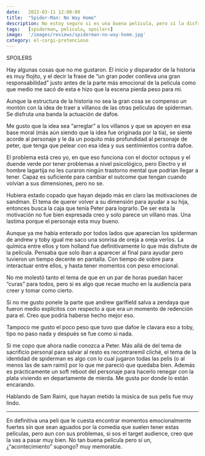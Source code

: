 ```yaml
---
date:   2022-03-11 12:00:00
title:  "Spider-Man: No Way Home"
description: No estoy seguro si es una buena película, pero sí la disfruté mucho.
tags:   [spiderman, pelicula, spoilers]
image:  '/images/reviews/spiderman-no-way-home.jpg'
category: el-corgi-pretencioso
---
```

SPOILERS

Hay algunas cosas que no me gustaron. El inicio y disparador de la historia es muy flojito, y el decir la frase de “un gran poder conlleva una gran responsabilidad” justo antes de la parte más emocional de la película como que medio me sacó de esta e hizo que la escena pierda peso para mi.

Aunque la estructura de la historia no sea la gran cosa se compenso un montón con la idea de traer a villanos de las otras películas de spiderman. Se disfruta una banda la actuación de dafoe.

Me gusto que la idea sea “arreglar” a los villanos y que se apoyen en esa base moral (más aún siendo que la idea fue originada por la tía), se siente acorde al personaje y le da un poquito más profundidad al personaje de peter, que tenga que pelear con esa idea y sus sentimientos contra dafoe.

El problema está creo yo, en que eso funciona con el doctor octopus y el duende verde por tener problemas a nivel psicológico, pero Electro y el hombre lagartija no les curaron ningún trastorno mental que podrían llegar a tener. Capaz es suficiente para cambiar el outcome que tengan cuando volvían a sus dimensiones, pero no se.

Hubiera estado copado que hayan dejado más en claro las motivaciones de sandman. El tema de querer volver a su dimensión para ayudar a su hija, entonces busca la caja que tenía Peter para lograrlo. De ser esta la motivación no fue bien expresada creo y solo parece un villano mas. Una lastima porque el personaje esta muy bueno.

Aunque ya me había enterado por todos lados que aparecían los spiderman de andrew y toby igual me saco una sonrisa de oreja a oreja verlos. La química entre ellos y tom holland fue definitivamente lo que más disfrute de la película. Pensaba que solo iban a aparecer al final para ayudar pero tuvieron un tiempo decente en pantalla. Con tiempo de sobre para interactuar entre ellos, y hasta tener momentos con peso emocional.

No me molestó tanto el tema de que en un par de horas puedan hacer “curas” para todos, pero si es algo que recae mucho en la audiencia para creer y tomar como cierto.

Si no me gusto ponele la parte que andrew garlfield salva a zendaya que fueron medio explícitos con respecto a que era un momento de redención para el. Creo que podría haberse hecho mejor eso.

Tampoco me gusto el poco peso que tuvo que dafoe le clavara eso a toby, tipo no paso nada y después se fue como si nada.

Si me copo que ahora nadie conozca a Peter. Más allá de del tema de sacrificio personal para salvar al resto es recontraremil cliché, el tema de la identidad de spiderman es algo con lo cual jugaron todas las pelis (o al menos las de sam raimi) por lo que me pareció que quedaba bien. Además es prácticamente un soft reboot del personaje para hacerlo renegar con la plata viviendo en departamente de mierda. Me gusta por donde lo están encarando.

Hablando de Sam Raimi, que hayan metido la música de sus pelis fue muy lindo.

<hr>

En definitiva una peli que le cuesta encontrar momentos emocionalmente fuertes sin que sean aguados por la comedia que suelen tener estas películas, pero aun con sus problemas, si sos el target audience, creo que la vas a pasar muy bien. No tan buena película pero sí un, ¿“acontecimiento” supongo? muy memorable.
